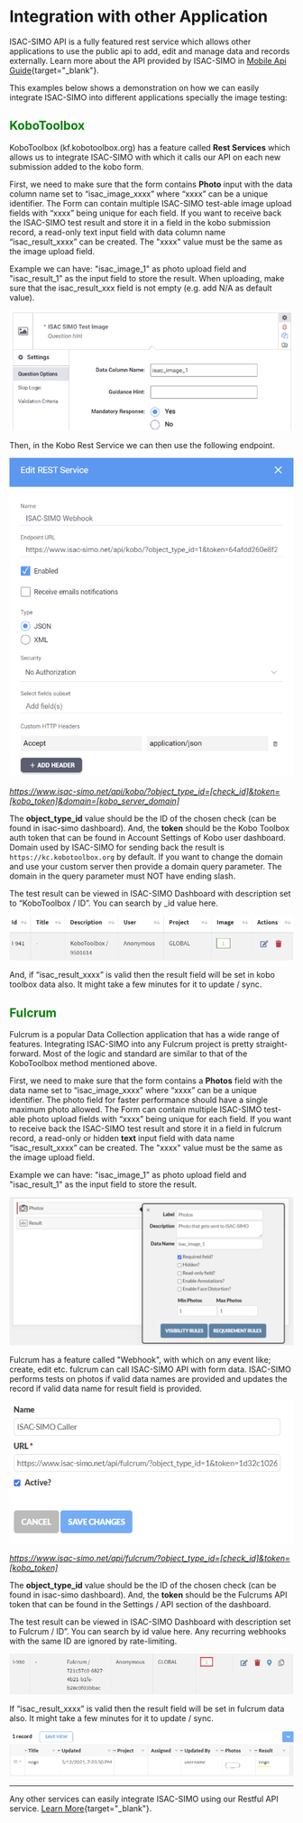 # Integration with other Application
ISAC-SIMO API is a fully featured rest service which allows other applications to use the public api to add, edit and manage data and records externally. Learn more about the API provided by ISAC-SIMO in [Mobile Api Guide](./mobile-api-guide.md){target="_blank"}.

This examples below shows a demonstration on how we can easily integrate ISAC-SIMO into different applications specially the image testing:

## <span style="color:green">KoboToolbox</span>
KoboToolbox (kf.kobotoolbox.org) has a feature called **Rest Services** which allows us to integrate ISAC-SIMO with which it calls our API on each new submission added to the kobo form.

First, we need to make sure that the form contains **Photo** input with the data column name set to “isac_image_xxxx” where “xxxx” can be a unique identifier. The Form can contain multiple ISAC-SIMO test-able image upload fields with “xxxx” being unique for each field. If you want to receive back the ISAC-SIMO test result and store it in a field in the kobo submission record, a read-only text input field with data column name “isac_result_xxxx” can be created. The "xxxx" value must be the same as the image upload field.

Example we can have: "isac_image_1" as photo upload field and "isac_result_1" as the input field to store the result. When uploading, make sure that the isac_result_xxx field is not empty (e.g. add N/A as default value).

![](./assets/kobo/kobo-1.png)

Then, in the Kobo Rest Service we can then use the following endpoint.

![](./assets/kobo/kobo-2.png)

*https://www.isac-simo.net/api/kobo/?object_type_id=[check_id]&token=[kobo_token]&domain=[kobo_server_domain]*

The **object_type_id** value should be the ID of the chosen check (can be found in isac-simo dashboard). And, the **token** should be the Kobo Toolbox auth token that can be found in Account Settings of Kobo user dashboard. Domain used by ISAC-SIMO for sending back the result is `https://kc.kobotoolbox.org` by default. If you want to change the domain and use your custom server then provide a domain query parameter. The domain in the query parameter must NOT have ending slash.

The test result can be viewed in ISAC-SIMO Dashboard with description set to “KoboToolbox / ID”. You can search by _id value here.

![](./assets/kobo/kobo-3.png)

And, if “isac_result_xxxx” is valid then the result field will be set in kobo toolbox data also. It might take a few minutes for it to update / sync.

## <span style="color:green">Fulcrum</span>
Fulcrum is a popular Data Collection application that has a wide range of features. Integrating ISAC-SIMO into any Fulcrum project is pretty straight-forward. Most of the logic and standard are similar to that of the KoboToolbox method mentioned above.

First, we need to make sure that the form contains a **Photos** field with the data name set to “isac_image_xxxx” where “xxxx” can be a unique identifier. The photo field for faster performance should have a single maximum photo allowed. The Form can contain multiple ISAC-SIMO test-able photo upload fields with “xxxx” being unique for each field. If you want to receive back the ISAC-SIMO test result and store it in a field in fulcrum record, a read-only or hidden **text** input field with data name “isac_result_xxxx” can be created. The "xxxx" value must be the same as the image upload field.

Example we can have: "isac_image_1" as photo upload field and "isac_result_1" as the input field to store the result.

![](./assets/fulcrum/fulcrum-1.png)

Fulcrum has a feature called "Webhook", with which on any event like; create, edit etc. fulcrum can call ISAC-SIMO API with form data. ISAC-SIMO performs tests on photos if valid data names are provided and updates the record if valid data name for result field is provided.

![](./assets/fulcrum/fulcrum-2.png)

*https://www.isac-simo.net/api/fulcrum/?object_type_id=[check_id]&token=[kobo_token]*

The **object_type_id** value should be the ID of the chosen check (can be found in isac-simo dashboard). And, the **token** should be the Fulcrums API token that can be found in the Settings / API section of the dashboard.

The test result can be viewed in ISAC-SIMO Dashboard with description set to Fulcrum / ID”. You can search by id value here. Any recurring webhooks with the same ID are ignored by rate-limiting.

![](./assets/fulcrum/fulcrum-3.png)

If “isac_result_xxxx” is valid then the result field will be set in fulcrum data also. It might take a few minutes for it to update / sync.

![](./assets/fulcrum/fulcrum-4.png)

<hr/>

Any other services can easily integrate ISAC-SIMO using our Restful API service. [Learn More](./mobile-api-guide.md){target="_blank"}.